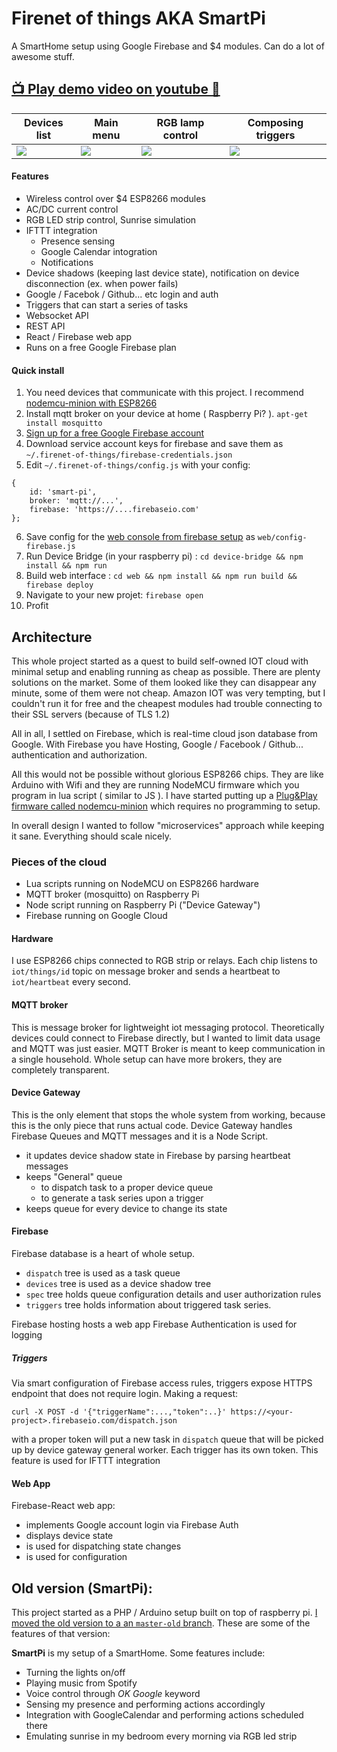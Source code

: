 # Firenet of things AKA SmartPi

A SmartHome setup using Google Firebase and $4 modules. Can do a lot of awesome stuff.

## [📺 Play demo video on youtube 🎦](https://www.youtube.com/watch?v=AjtrikwHB_Y)


| Devices list                        | Main menu                           | RGB lamp control                    | Composing triggers                  |
|-------------------------------------|-------------------------------------|-------------------------------------|-------------------------------------|
|![](https://cldup.com/n84sS0Fi9M.png)|![](https://cldup.com/-n1hCbb30L.png)|![](https://cldup.com/7BJc3cMJIU.png)|![](https://cldup.com/wOSFFjdpGu.png)|


#### Features

- Wireless control over $4 ESP8266 modules
- AC/DC current control
- RGB LED strip control, Sunrise simulation
- IFTTT integration
	- Presence sensing
	- Google Calendar intogration
	- Notifications
- Device shadows (keeping last device state), notification on device disconnection (ex. when power fails)
- Google / Facebok / Github... etc login and auth
- Triggers that can start a series of tasks
- Websocket API
- REST API
- React / Firebase web app
- Runs on a free Google Firebase plan

#### Quick install

1. You need devices that communicate with this project. I recommend [nodemcu-minion with ESP8266](https://github.com/artpi/nodemcu-minion)
2. Install mqtt broker on your device at home ( Raspberry Pi? ). `apt-get install mosquitto`
3. [Sign up for a free Google Firebase account](https://firebase.google.com/)
4. Download service account keys for firebase and save them as `~/.firenet-of-things/firebase-credentials.json`
5. Edit `~/.firenet-of-things/config.js` with your config:
```
{
	id: 'smart-pi',
	broker: 'mqtt://...',
	firebase: 'https://....firebaseio.com'
};
```
6. Save config for the [web console from firebase setup](https://firebase.google.com/docs/web/setup) as `web/config-firebase.js`
7. Run Device Bridge (in your raspberry pi) : `cd device-bridge && npm install && npm run`
8. Build web interface : `cd web && npm install && npm run build && firebase deploy`
9. Navigate to your new projet: `firebase open`
10. Profit

## Architecture

This whole project started as a quest to build self-owned IOT cloud with minimal setup and enabling running as cheap as possible.
There are plenty solutions on the market. Some of them looked like they can disappear any minute, some of them were not cheap.
Amazon IOT was very tempting, but I couldn't run it for free and the cheapest modules had trouble connecting to their SSL servers (because of TLS 1.2)

All in all, I settled on Firebase, which is real-time cloud json database from Google. With Firebase you have Hosting, Google / Facebook / Github... 
authentication and authorization.

All this would not be possible without glorious ESP8266 chips. They are like Arduino with Wifi and they are running NodeMCU firmware which you program in lua script ( similar to JS ).
I have started putting up a [ Plug&Play firmware called nodemcu-minion](https://github.com/artpi/nodemcu-minion) which requires no programming to setup.

In overall design I wanted to follow "microservices" approach while keeping it sane. Everything should scale nicely.

### Pieces of the cloud

- Lua scripts running on NodeMCU on ESP8266 hardware
- MQTT broker (mosquitto) on Raspberry Pi
- Node script running on Raspberry Pi ("Device Gateway")
- Firebase running on Google Cloud

#### Hardware

I use ESP8266 chips connected to RGB strip or relays.
Each chip listens to `iot/things/id` topic on message broker and sends a heartbeat to `iot/heartbeat` every second.

#### MQTT broker

This is message broker for lightweight iot messaging protocol.
Theoretically devices could connect to Firebase directly, but I wanted to limit data usage and MQTT was just easier. MQTT Broker is meant to keep communication in a single household. Whole setup can have more brokers, they are completely transparent.

#### Device Gateway

This is the only element that stops the whole system from working, because this is the only piece that runs actual code.
Device Gateway handles Firebase Queues and MQTT messages and it is a Node Script.
- it updates device shadow state in Firebase by parsing heartbeat messages
- keeps "General" queue
	- to dispatch task to a proper device queue
	- to generate a task series upon a trigger
- keeps queue for every device to change its state

#### Firebase

Firebase database is a heart of whole setup.
- `dispatch` tree is used as a task queue
- `devices` tree is used as a device shadow tree
- `spec` tree holds queue configuration details and user authorization rules
- `triggers` tree holds information about triggered task series.

Firebase hosting hosts a web app
Firebase Authentication is used for logging

##### Triggers

Via smart configuration of Firebase access rules, triggers expose HTTPS endpoint that does not require login.
Making a request:
```
curl -X POST -d '{"triggerName":...,"token":..}' https://<your-project>.firebaseio.com/dispatch.json
```
with a proper token will put a new task in `dispatch` queue that will be picked up by device gateway general worker. Each trigger has its own token.
This feature is used for IFTTT integration

#### Web App

Firebase-React web app:
- implements Google account login via Firebase Auth
- displays device state
- is used for dispatching state changes
- is used for configuration

## Old version (SmartPi):

This project started as a PHP / Arduino setup built on top of raspberry pi. [I moved the old version to a an `master-old` branch](https://github.com/artpi/SmartPi/tree/master-old).
These are some of the features of that version:

**SmartPi** is my setup of a SmartHome. Some features include:
- Turning the lights on/off
- Playing music from Spotify
- Voice control through *OK Google* keyword
- Sensing my presence and performing actions accordingly
- Integration with GoogleCalendar and performing actions scheduled there
- Emulating sunrise in my bedroom every morning via RGB led strip

